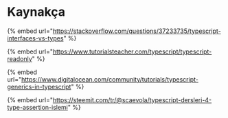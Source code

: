 # Kaynakça

{% embed url="https://stackoverflow.com/questions/37233735/typescript-interfaces-vs-types" %}

{% embed url="https://www.tutorialsteacher.com/typescript/typescript-readonly" %}

{% embed url="https://www.digitalocean.com/community/tutorials/typescript-generics-in-typescript" %}

{% embed url="https://steemit.com/tr/@scaevola/typescript-dersleri-4-type-assertion-islemi" %}



